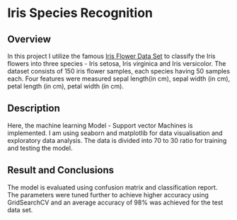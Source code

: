 # Iris Species Recognition

## Overview

In this project I utilize the famous [Iris Flower Data Set](http://en.wikipedia.org/wiki/Iris_flower_data_set) to classify the Iris flowers into three species - Iris setosa, Iris virginica and Iris versicolor. The dataset consists of 150 iris flower samples, each species having 50 samples each. Four features were measured sepal length(in cm), sepal width (in cm), petal length (in cm), petal width (in cm).

## Description

Here, the machine learning Model -  Support vector Machines is implemented. I am using seaborn and matplotlib for data visualisation and exploratory data analysis. The data is divided into 70 to 30 ratio for training and testing the model.


## Result and Conclusions

The model is evaluated using confusion matrix and classification report. The parameters were tuned further to achieve higher accuracy using GridSearchCV and an average accuracy of 98% was achieved for the test data set.
